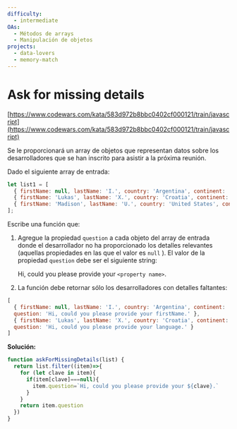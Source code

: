 ```yaml
---
difficulty:
  - intermediate
OAs:
  - Métodos de arrays
  - Manipulación de objetos
projects:
  - data-lovers
  - memory-match
---
```


# Ask for missing details

[https://www.codewars.com/kata/583d972b8bbc0402cf000121/train/javascript](https://www.codewars.com/kata/583d972b8bbc0402cf000121/train/javascript)

Se le proporcionará un array de objetos que representan datos sobre los
desarrolladores que se han inscrito para asistir a la próxima reunión.

Dado el siguiente array de entrada:

```js
let list1 = [
  { firstName: null, lastName: 'I.', country: 'Argentina', continent: 'Americas', age: 35, language: 'Java' },
  { firstName: 'Lukas', lastName: 'X.', country: 'Croatia', continent: 'Europe', age: 35, language: null },
  { firstName: 'Madison', lastName: 'U.', country: 'United States', continent: 'Americas', age: 32, language: 'Ruby' }
];
```

Escribe una función que:

1. Agregue la propiedad `question` a cada objeto del array de entrada donde el
  desarrollador no ha proporcionado los detalles relevantes (aquellas propiedades
  en las que el valor es `null` ). El valor de la propiedad `question` debe ser el
  siguiente string:

    Hi, could you please provide your `<property name>`.

2. La función debe retornar sólo los desarrolladores con detalles faltantes:

```js
[
  { firstName: null, lastName: 'I.', country: 'Argentina', continent: 'Americas', age: 35, language: 'Java',
  question: 'Hi, could you please provide your firstName.' },
  { firstName: 'Lukas', lastName: 'X.', country: 'Croatia', continent: 'Europe', age: 35, language: null,
  question: 'Hi, could you please provide your language.' }
]
```

__Solución:__
```js
function askForMissingDetails(list) {
  return list.filter((item)=>{
    for (let clave in item){
      if(item[clave]===null){
        item.question=`Hi, could you please provide your ${clave}.`
      }
    }
    return item.question
  })
}
```
